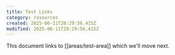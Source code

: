 ```yaml
---
title: Test Links
category: resources
created: 2025-06-11T20:29:56.415Z
modified: 2025-06-11T20:29:56.415Z
---
```


This document links to [[areas/test-area]] which we'll move next.
